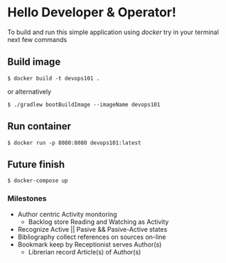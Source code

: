 # Hello Developer & Operator!

To build and run this simple application using *docker*
try in your terminal next few commands

## Build image

    $ docker build -t devops101 .

or alternatively

    $ ./gradlew bootBuildImage --imageName devops101

## Run container

    $ docker run -p 8080:8080 devops101:latest

## Future finish

    $ docker-compose up

### Milestones

* Author centric Activity monitoring
  * Backlog store Reading and Watching as Activity
* Recognize Active || Pasive && Pasive-Active states
* Bibliography collect references on sources on-line
* Bookmark keep by Receptionist serves Author(s)
  * Librerian record Article(s) of Author(s)